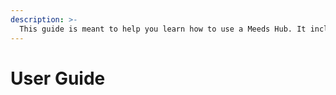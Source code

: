 ```yaml
---
description: >-
  This guide is meant to help you learn how to use a Meeds Hub. It includes step-by-step instructions, and we really hope you'll let us know how we can make it better based on your experiences.
---
```


# User Guide

